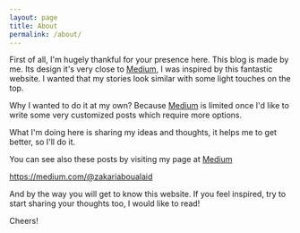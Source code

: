 ```yaml
---
layout: page
title: About
permalink: /about/
---
```


First of all, I'm hugely thankful for your presence here.
This blog is made by me. Its design it's very close to <a href="https://medium.com/" target="_blank">Medium</a>, I was inspired by this fantastic website. I wanted that my stories look similar with some light touches on the top.

Why I wanted to do it at my own? Because <a href="https://medium.com/" target="_blank">Medium</a> is limited once I'd like to write some very customized posts which require more options.

What I'm doing here is sharing my ideas and thoughts, it helps me to get better, so I'll do it.

You can see also these posts by visiting my page at <a href="https://medium.com/" target="_blank">Medium</a>

<a href="https://medium.com/@zakariaboualaid" target="_blank">https://medium.com/@zakariaboualaid</a>

And by the way you will get to know this website. If you feel inspired, try to start sharing your thoughts too, I would like to read!

Cheers!
